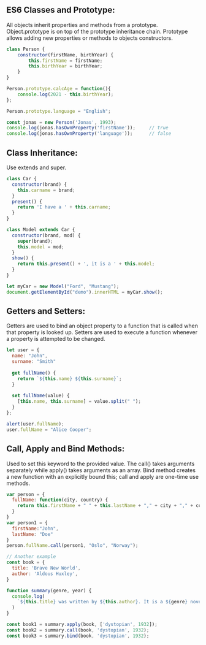## ES6 Classes and Prototype:
All objects inherit properties and methods from a prototype. Object.prototype is on top of the prototype inheritance chain. Prototype allows adding new properties or methods to objects constructors.
```javascript
class Person {
    constructor(firstName, birthYear) {
        this.firstName = firstName;
        this.birthYear = birthYear;
    }
}

Person.prototype.calcAge = function(){
    console.log(2021 - this.birthYear);
};

Person.prototype.language = "English";

const jonas = new Person('Jonas', 1993);
console.log(jonas.hasOwnProperty('firstName'));     // true
console.log(jonas.hasOwnProperty('language'));      // false
```
## Class Inheritance:
Use extends and super.
```javascript
class Car {
  constructor(brand) {
    this.carname = brand;
  }
  present() {
    return 'I have a ' + this.carname;
  }
}

class Model extends Car {
  constructor(brand, mod) {
    super(brand);
    this.model = mod;
  }
  show() {
    return this.present() + ', it is a ' + this.model;
  }
}

let myCar = new Model("Ford", "Mustang");
document.getElementById("demo").innerHTML = myCar.show();
```
## Getters and Setters:
Getters are used to bind an object property to a function that is called when that property is looked up. Setters are used to execute a function whenever a property is attempted to be changed.

```javascript
let user = {
  name: "John",
  surname: "Smith"
  
  get fullName() {
    return `${this.name} ${this.surname}`;
  }
  
  set fullName(value) {
    [this.name, this.surname] = value.split(" ");
  }
};

alert(user.fullName);
user.fullName = "Alice Cooper";
```

## Call, Apply and Bind Methods:
Used to set this keyword to the provided value. The call() takes arguments separately while apply() takes arguments as an array. Bind method creates a new function
with an explicitly bound this; call and apply are one-time use methods.
```javascript
var person = {
  fullName: function(city, country) {
    return this.firstName + " " + this.lastName + "," + city + "," + country;
  }
}
var person1 = {
  firstName:"John",
  lastName: "Doe"
}
person.fullName.call(person1, "Oslo", "Norway");

// Another example
const book = {
  title: 'Brave New World',
  author: 'Aldous Huxley',
}

function summary(genre, year) {
  console.log(
    `${this.title} was written by ${this.author}. It is a ${genre} novel written in ${year}.`,
  )
}

const book1 = summary.apply(book, ['dystopian', 1932]);
const book2 = summary.call(book, 'dystopian', 1932);
const book3 = summary.bind(book, 'dystopian', 1932);
```
